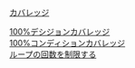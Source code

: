 [カバレッジ](カバレッジ.md)  

[100%デシジョンカバレッジ](100percentデシジョンカバレッジ.md)  
[100%コンディションカバレッジ](100percentコンディションカバレッジ.md)  
[ループの回数を制限する](ループの回数を制限する.md)  
